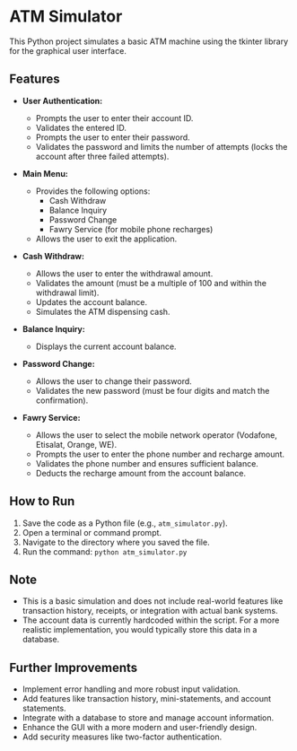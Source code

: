 # ATM Simulator

This Python project simulates a basic ATM machine using the tkinter library for the graphical user interface.

## Features

- **User Authentication:**
    - Prompts the user to enter their account ID.
    - Validates the entered ID.
    - Prompts the user to enter their password.
    - Validates the password and limits the number of attempts (locks the account after three failed attempts).

- **Main Menu:**
    - Provides the following options:
        - Cash Withdraw
        - Balance Inquiry
        - Password Change
        - Fawry Service (for mobile phone recharges)
    - Allows the user to exit the application.

- **Cash Withdraw:**
    - Allows the user to enter the withdrawal amount.
    - Validates the amount (must be a multiple of 100 and within the withdrawal limit).
    - Updates the account balance.
    - Simulates the ATM dispensing cash.

- **Balance Inquiry:**
    - Displays the current account balance.

- **Password Change:**
    - Allows the user to change their password.
    - Validates the new password (must be four digits and match the confirmation).

- **Fawry Service:**
    - Allows the user to select the mobile network operator (Vodafone, Etisalat, Orange, WE).
    - Prompts the user to enter the phone number and recharge amount.
    - Validates the phone number and ensures sufficient balance.
    - Deducts the recharge amount from the account balance.

## How to Run

1. Save the code as a Python file (e.g., `atm_simulator.py`).
2. Open a terminal or command prompt.
3. Navigate to the directory where you saved the file.
4. Run the command: `python atm_simulator.py`

## Note

- This is a basic simulation and does not include real-world features like transaction history, receipts, or integration with actual bank systems.
- The account data is currently hardcoded within the script. For a more realistic implementation, you would typically store this data in a database.

## Further Improvements

- Implement error handling and more robust input validation.
- Add features like transaction history, mini-statements, and account statements.
- Integrate with a database to store and manage account information.
- Enhance the GUI with a more modern and user-friendly design.
- Add security measures like two-factor authentication.
